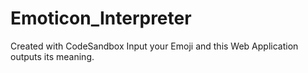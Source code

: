 # Emoticon_Interpreter
Created with CodeSandbox
Input your Emoji and this Web Application outputs its meaning.
